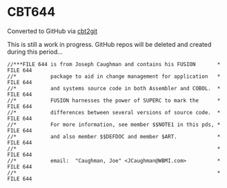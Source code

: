 # CBT644
Converted to GitHub via [cbt2git](https://github.com/wizardofzos/cbt2git)

This is still a work in progress. GitHub repos will be deleted and created during this period...

```
//***FILE 644 is from Joseph Caughman and contains his FUSION       *   FILE 644
//*           package to aid in change management for application   *   FILE 644
//*           and systems source code in both Assembler and COBOL.  *   FILE 644
//*           FUSION harnesses the power of SUPERC to mark the      *   FILE 644
//*           differences between several versions of source code.  *   FILE 644
//*           For more information, see member $$NOTE1 in this pds, *   FILE 644
//*           and also member $$DEFDOC and member $ART.             *   FILE 644
//*                                                                 *   FILE 644
//*           email:  "Caughman, Joe" <JCaughman@WBMI.com>          *   FILE 644
//*                                                                 *   FILE 644
```
